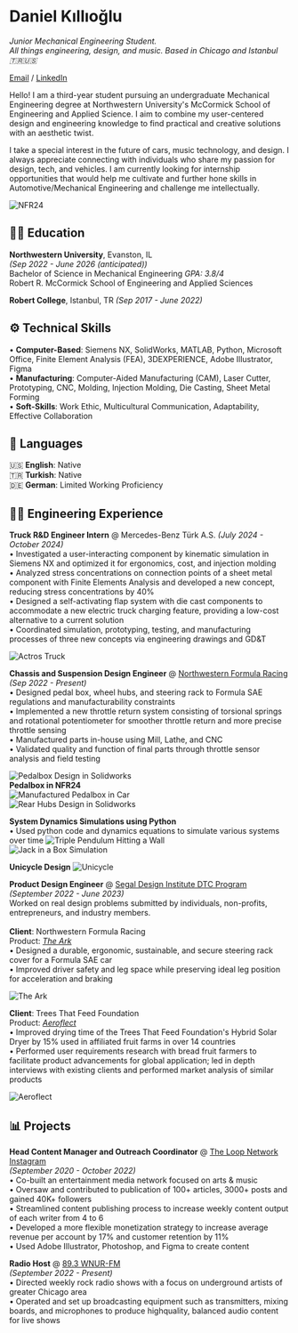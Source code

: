 # Daniel Kıllıoğlu
_Junior Mechanical Engineering Student. <br>
All things engineering, design, and music. Based in Chicago and Istanbul 🇹🇷🇺🇸_ <br>

[Email](mailto:danielklloglu@gmail.com) / [LinkedIn](https://www.linkedin.com/in/danielkillioglu/)

Hello! I am a third-year student pursuing an undergraduate Mechanical Engineering degree at Northwestern University's McCormick School of Engineering and Applied Science. I aim to combine my user-centered design and engineering knowledge to find practical and creative solutions with an aesthetic twist.

I take a special interest in the future of cars, music technology, and design. I always appreciate connecting with individuals who share my passion for design, tech, and vehicles. I am currently looking for internship opportunities that would help me cultivate and further hone skills in Automotive/Mechanical Engineering and challenge me intellectually. <br>

![NFR24](./assets/MeNFR24.png)
<br>

## 👨‍🎓 Education
**Northwestern University**, Evanston, IL	<br> _(Sep 2022 - June 2026 (anticipated))_ <br>
Bachelor of Science in Mechanical Engineering	_GPA: 3.8/4_ <br>
Robert R. McCormick School of Engineering and Applied Sciences

**Robert College**, Istanbul, TR _(Sep 2017 - June 2022)_
<br>

## ⚙️ Technical Skills
  • **Computer-Based**: Siemens NX, SolidWorks, MATLAB, Python, Microsoft Office, Finite Element Analysis (FEA), 3DEXPERIENCE, Adobe Illustrator, Figma <br>
  • **Manufacturing**: Computer-Aided Manufacturing (CAM), Laser Cutter, Prototyping, CNC, Molding, Injection Molding, Die Casting, Sheet Metal Forming <br>
  • **Soft-Skills**: Work Ethic, Multicultural Communication, Adaptability, Effective Collaboration
<br>

## 💬 Languages

🇺🇸 **English**: Native <br>
🇹🇷 **Turkish**: Native <br>
🇩🇪 **German**: Limited Working Proficiency <br>

## 🧑‍💻 Engineering Experience

**Truck R&D Engineer Intern** @ Mercedes-Benz Türk A.S. _(July 2024 - October 2024)_ <br>
  • Investigated a user-interacting component by kinematic simulation in Siemens NX and optimized it for ergonomics, cost, and injection molding <br>
  • Analyzed stress concentrations on connection points of a sheet metal component with Finite Elements Analysis and developed a new concept, reducing stress concentrations by 40% <br>
  • Designed a self-activating flap system with die cast components to accommodate a new electric truck charging feature, providing a low-cost alternative to a current solution <br>
  • Coordinated simulation, prototyping, testing, and manufacturing processes of three new concepts via engineering drawings and GD&T <br>

![Actros Truck](./assets/MercTruck.png)
<br>

**Chassis and Suspension Design Engineer** @ [Northwestern Formula Racing]((https://northwesternformularacing.com/)) _(Sep 2022 - Present)_ <br>
  • Designed pedal box, wheel hubs, and steering rack to Formula SAE regulations and manufacturability constraints <br>
  • Implemented a new throttle return system consisting of torsional springs and rotational potentiometer for smoother throttle return and more precise throttle sensing <br>
  • Manufactured parts in-house using Mill, Lathe, and CNC <br>
  • Validated quality and function of final parts through throttle sensor analysis and field testing <br>

![Pedalbox Design in Solidworks](./assets/newpedalbox.png) <br>
**Pedalbox in NFR24** <br>
![Manufactured Pedalbox in Car](./assets/realpedalbox.png) <br>
![Rear Hubs Design in Solidworks](./assets/HUBS.png) <br>

**System Dynamics Simulations using Python** <br>
  • Used python code and dynamics equations to simulate various systems over time
![Triple Pendulum Hitting a Wall](./assets/TriplePendulum.gif) <br>
![Jack in a Box Simulation](./assets/jackinabox.gif) <br>

**Unicycle Design**
![Unicycle](./assets/Unicycle.png) <br>

**Product Design Engineer** @ [Segal Design Institute DTC Program]((https://design.northwestern.edu/programs/take-design-course/design-thinking-communication/)) _(September 2022 - June 2023)_ <br>
Worked on real design problems submitted by individuals, non-profits, entrepreneurs, and industry members. <br>
<br>
**Client**: Northwestern Formula Racing <br>
Product: [_The Ark_](./theark.md) <br>
  • Designed a durable, ergonomic, sustainable, and secure steering rack cover for a Formula SAE car <br>
  • Improved driver safety and leg space while preserving ideal leg position for acceleration and braking <br>
  
![The Ark](./assets/theark1) <br>

**Client**: Trees That Feed Foundation <br>
Product: [_Aeroflect_](./aeroflect.md) <br>
  • Improved drying time of the Trees That Feed Foundation's Hybrid Solar Dryer by 15% used in affiliated fruit farms in over 14 countries <br>
  • Performed user requirements research with bread fruit farmers to facilitate product advancements for global application; led in depth interviews with existing clients and performed market analysis of similar products <br>

![Aeroflect](./assets/aeroflect2.JPG) <br>

## 📊 Projects

**Head Content Manager and Outreach Coordinator** @ [The Loop Network](https://www.linkedin.com/company/the-loop-net-work/) [Instagram](https://www.instagram.com/thealtrockloop/?hl=en/) <br>
_(September 2020 - October 2022)_ <br>
  • Co-built an entertainment media network focused on arts & music <br>
  • Oversaw and contributed to publication of 100+ articles, 3000+ posts and gained 40K+ followers <br>
  • Streamlined content publishing process to increase weekly content output of each writer from 4 to 6 <br>
  • Developed a more flexible monetization strategy to increase average revenue per account by 17% and customer retention by 11% <br>
  • Used Adobe Illustrator, Photoshop, and Figma to create content <br>

**Radio Host** @ [89.3 WNUR-FM](https://wnur.northwestern.edu/) <br>
_(September 2022 - Present)_ <br>
  • Directed weekly rock radio shows with a focus on underground artists of greater Chicago area <br>
  • Operated and set up broadcasting equipment such as transmitters, mixing boards, and microphones to produce highquality, balanced audio content for live shows

